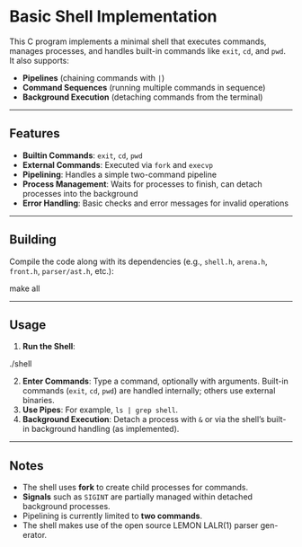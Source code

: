 # Basic Shell Implementation

This C program implements a minimal shell that executes commands, manages processes, and handles built-in commands like `exit`, `cd`, and `pwd`. It also supports:
- **Pipelines** (chaining commands with `|`)
- **Command Sequences** (running multiple commands in sequence)
- **Background Execution** (detaching commands from the terminal)

---

## Features
- **Builtin Commands**: `exit`, `cd`, `pwd`
- **External Commands**: Executed via `fork` and `execvp`
- **Pipelining**: Handles a simple two-command pipeline
- **Process Management**: Waits for processes to finish, can detach processes into the background
- **Error Handling**: Basic checks and error messages for invalid operations

---

## Building
Compile the code along with its dependencies (e.g., `shell.h`, `arena.h`, `front.h`, `parser/ast.h`, etc.):

make all

---

## Usage
1. **Run the Shell**:

./shell

2. **Enter Commands**: Type a command, optionally with arguments. Built-in commands (`exit`, `cd`, `pwd`) are handled internally; others use external binaries.
3. **Use Pipes**: For example, `ls | grep shell`.
4. **Background Execution**: Detach a process with `&` or via the shell’s built-in background handling (as implemented).

---

## Notes
- The shell uses **fork** to create child processes for commands.
- **Signals** such as `SIGINT` are partially managed within detached background processes.
- Pipelining is currently limited to **two commands**.
- The shell makes use of the open source LEMON LALR(1) parser gen-
erator.
